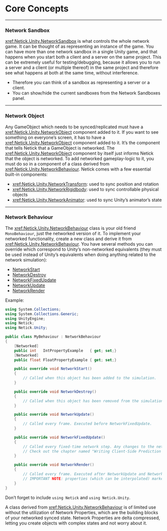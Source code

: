 # Core Concepts

---

### Network Sandbox

<xref:Netick.Unity.NetworkSandbox> is what controls the whole network game. It can be thought of as representing an instance of the game. You can have more than one network sandbox in a single Unity game, and that happens when you start both a client and a server on the same project. This can be extremely useful for testing/debugging, because it allows you to run a server and a client (or multiple thereof) in the same project and therefore see what happens at both at the same time, without interference.

- Therefore you can think of a sandbox as representing a server or a client.
- You can show/hide the current sandboxes from the Network Sandboxes panel.

---

### Network Object

Any GameObject which needs to be synced/replicated must have a <xref:Netick.Unity.NetworkObject> component added to it. If you want to see something on everyone’s screen, it has to have a <xref:Netick.Unity.NetworkObject> component added to it. It’s the component that tells Netick that a GameObject is networked. The <xref:Netick.Unity.NetworkObject> component by itself just informs Netick that the object is networked. To add networked gameplay-logic to it, you must do so in a component of a class derived from <xref:Netick.Unity.NetworkBehaviour>. Netick comes with a few essential built-in components:

- <xref:Netick.Unity.NetworkTransform>: used to sync position and rotation
- <xref:Netick.Unity.NetworkRigidbody>: used to sync controllable physical objects
- <xref:Netick.Unity.NetworkAnimator>: used to sync Unity’s animator’s state

---

### Network Behaviour

The <xref:Netick.Unity.NetworkBehaviour> class is your old friend `MonoBehaviour`, just the networked version of it. To implement your networked functionality, create a new class and derive it from <xref:Netick.Unity.NetworkBehaviour>. You have several methods you can override which correspond to Unity’s non-networked equivalents (they must be used instead of Unity’s equivalents when doing anything related to the network simulation):

- [NetworkStart](xref:Netick.Unity.NetickBehaviour#Netick_Unity_NetickBehaviour_NetworkStart)
- [NetworkDestroy](xref:Netick.Unity.NetickBehaviour#Netick_Unity_NetickBehaviour_NetworkDestroy)
- [NetworkFixedUpdate](xref:Netick.Unity.NetickBehaviour#Netick_Unity_NetickBehaviour_NetworkFixedUpdate)
- [NetworkUpdate](xref:Netick.Unity.NetickBehaviour#Netick_Unity_NetickBehaviour_NetworkUpdate)
- [NetworkRender](xref:Netick.Unity.NetickBehaviour#Netick_Unity_NetickBehaviour_NetworkRender)

Example:

```csharp
using System.Collections;
using System.Collections.Generic;
using UnityEngine;
using Netick;
using Netick.Unity;

public class MyBehaviour : NetworkBehaviour
{
    [Networked]
    public int   IntPropertyExample   { get; set;}
    [Networked]
    public float FloatPropertyExample { get; set;}

    public override void NetworkStart()
    {
        // Called when this object has been added to the simulation.
    }

    public override void NetworkDestroy()
    {
        // Called when this object has been removed from the simulation.
    }

    public override void NetworkUpdate()
    {
        // Called every frame. Executed before NetworkFixedUpdate.
    }

    public override void NetworkFixedUpdate()
    {
        // Called every fixed-time network step. Any changes to the networked state should happen here.
        // Check out the chapter named "Writing Client-Side Prediction code" to learn more about this method.
    }

    public override void NetworkRender()
    {
        // Called every frame. Executed after NetworkUpdate and NetworkFixedUpdate.
        // IMPORTANT NOTE: properties (which can be interpolated) marked with [Smooth] attribute will return interpolated values when accessed in this method.
    }
}
```

Don’t forget to include `using Netick` and `using Netick.Unity`.

A class derived from <xref:Netick.Unity.NetworkBehaviour> is of limited use without the utilization of Network Properties, which are the building blocks of your networked synced state. Network Properties are delta compressed, letting you create objects with complex states and not worry about it.
